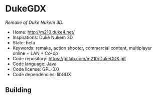 # DukeGDX

_Remake of Duke Nukem 3D._

- Home: http://m210.duke4.net/
- Inspirations: Duke Nukem 3D
- State: beta
- Keywords: remake, action shooter, commercial content, multiplayer online + LAN + Co-op
- Code repository: https://gitlab.com/m210/DukeGDX.git
- Code language: Java
- Code license: GPL-3.0
- Code dependencies: libGDX

## Building
